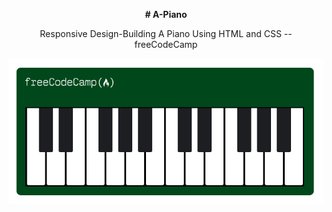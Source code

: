 <p align="center"><b># A-Piano</b></p>
<p align="center">Responsive Design-Building A Piano Using HTML and CSS -- freeCodeCamp</p>
<p align="center">
<img src="./img.png" alt="image" align="center" >
</p>
